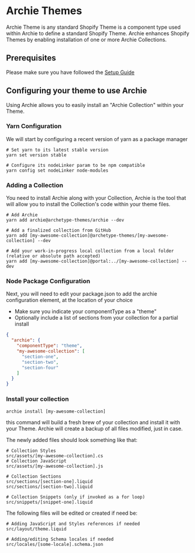# Archie Themes

Archie Theme is any standard Shopify Theme is a component type used within Archie to define a standard Shopify Theme.
Archie enhances Shopify Themes by
enabling installation of one or more Archie Collections.

## Prerequisites

Please make sure you have followed the [Setup Guide](Setup.md)

## Configuring your theme to use Archie

Using Archie allows you to easily install an "Archie Collection" within your Theme.

### Yarn Configuration

We will start by configuring a recent version of yarn as a package manager

```shell
# Set yarn to its latest stable version
yarn set version stable

# Configure its nodeLinker param to be npm compatible
yarn config set nodeLinker node-modules
```

### Adding a Collection

You need to install Archie along with your Collection, Archie is the tool that will allow you to install the
Collection's code within your theme files.

```shell
# Add Archie
yarn add archie@archetype-themes/archie --dev

# Add a finalized collection from GitHub
yarn add [my-awesome-collection]@archetype-themes/[my-awesome-collection] --dev

# Add your work-in-progress local collection from a local folder (relative or absolute path accepted)
yarn add [my-awesome-collection]@portal:../[my-awesome-collection] --dev
```

### Node Package Configuration

Next, you will need to edit your package.json to add the archie configuration element, at the location of your choice

* Make sure you indicate your componentType as a "theme"
* Optionally include a list of sections from your collection for a partial install

```json
{
  "archie": {
    "componentType": "theme",
    "my-awesome-collection": [
      "section-one",
      "section-two",
      "section-four"
    ]
  }
}
```

### Install your collection

```shell
archie install [my-awesome-collection]
```

this command will build a fresh brew of your collection and install it with your Theme.
Archie will create a backup of all files modified, just in case.

The newly added files should look something like that:

```shell
# Collection Styles
src/assets/[my-awesome-collection].cs
# Collection JavaScript
src/assets/[my-awesome-collection].js

# Collection Sections
src/sections/[section-one].liquid
src/sections/[section-two].liquid

# Collection Snippets (only if invoked as a for loop)
src/snippets/[snippet-one].liquid

```

The following files will be edited or created if need be:

```shell
# Adding JavaScript and Styles references if needed
src/layout/theme.liquid

# Adding/editing Schema locales if needed
src/locales/[some-locale].schema.json
```
